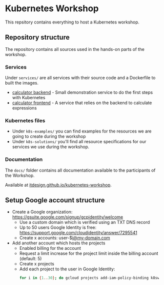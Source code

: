 # Kubernetes Workshop

This repsitory contains everything to host a Kubernetes workshop.

## Repository structure

The repository contains all sources used in the hands-on parts of the workshop.

### Services

Under `services/` are all services with their source code and a Dockerfile to built the images.

- [calculator backend](services/calculator-backend/) - Small demonstration service to do the first steps with Kubernetes
- [calculator frontend](services/calculator-frontend/) - A service that relies on the backend to calculate expressions

### Kubernetes files

- Under `k8s-examples/` you can find examples for the resources we are going to create during the workshop
- Under `k8s-solutions/` you'll find all resource specifications for our services we use during the workshop.

### Documentation

The `docs/` folder contains all documentation available to the participants of the Workshop.

Available at [itdesign.github.io/kubernetes-workshop](https://itdesign.github.io/kubernetes-workshop/).

## Setup Google account structure

- Create a Google organization: https://gsuite.google.com/signup/gcpidentity/welcome
  - Use a custom domain which is verified using an TXT DNS record
  - Up to 50 users Google Identity is free: https://support.google.com/cloudidentity/answer/7295541
  - Create x accounts: user-$i@my-domain.com
- Add another account which hosts the projects
  - Enabled billing for the account
  - Request a limit increase for the project limit inside the billing account (default: 5)
  - Create x projects
  - Add each project to the user in Google Identity:
    ```bash
    for i in {1..30}; do gcloud projects add-iam-policy-binding k8sworkshop-xyz-$i --member user:user-$i@my-domain.com --role roles/editor; done
    ```
 
